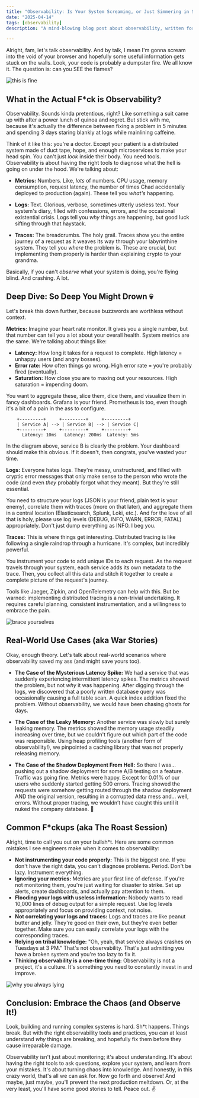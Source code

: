 ```yaml
---
title: "Observability: Is Your System Screaming, or Just Simmering in Silent Agony?"
date: "2025-04-14"
tags: [observability]
description: "A mind-blowing blog post about observability, written for chaotic Gen Z engineers. Because let's be real, ain't nobody got time for broken code."

---
```


Alright, fam, let's talk observability. And by talk, I mean I'm gonna scream into the void of your browser and hopefully some useful information gets stuck on the walls. Look, your code is probably a dumpster fire. We all know it. The question is: can you SEE the flames?

![this is fine](https://i.kym-cdn.com/photos/images/original/023/145/347/d60.jpg)

## What in the Actual F*ck is Observability?

Observability. Sounds kinda pretentious, right? Like something a suit came up with after a power lunch of quinoa and regret. But stick with me, because it's actually the difference between fixing a problem in 5 minutes and spending 3 days staring blankly at logs while mainlining caffeine.

Think of it like this: you're a doctor. Except your patient is a distributed system made of duct tape, hope, and enough microservices to make your head spin. You can't just *look* inside their body. You need tools. Observability is about having the right tools to diagnose what the hell is going on under the hood. We're talking about:

*   **Metrics:** Numbers. Like, *lots* of numbers. CPU usage, memory consumption, request latency, the number of times Chad accidentally deployed to production (again). These tell you *what's* happening.

*   **Logs:** Text. Glorious, verbose, sometimes utterly useless text. Your system's diary, filled with confessions, errors, and the occasional existential crisis. Logs tell you *why* things are happening, but good luck sifting through that haystack.

*   **Traces:** The breadcrumbs. The holy grail. Traces show you the entire journey of a request as it weaves its way through your labyrinthine system. They tell you *where* the problem is. These are crucial, but implementing them properly is harder than explaining crypto to your grandma.

Basically, if you can't *observe* what your system is doing, you're flying blind. And crashing. A lot.

## Deep Dive: So Deep You Might Drown 💀

Let's break this down further, because buzzwords are worthless without context.

**Metrics:** Imagine your heart rate monitor. It gives you a single number, but that number can tell you a lot about your overall health. System metrics are the same. We're talking about things like:

*   **Latency:** How long it takes for a request to complete. High latency = unhappy users (and angry bosses).
*   **Error rate:** How often things go wrong. High error rate = you're probably fired (eventually).
*   **Saturation:** How close you are to maxing out your resources. High saturation = impending doom.

You want to aggregate these, slice them, dice them, and visualize them in fancy dashboards. Grafana is your friend. Prometheus is too, even though it's a bit of a pain in the ass to configure.

```ascii
    +---------+     +---------+     +---------+
    | Service A| --> | Service B| --> | Service C|
    +---------+     +---------+     +---------+
      Latency: 10ms   Latency: 200ms  Latency: 5ms
```

In the diagram above, service B is clearly the problem. Your dashboard should make this obvious. If it doesn't, then congrats, you've wasted your time.

**Logs:** Everyone hates logs. They're messy, unstructured, and filled with cryptic error messages that only make sense to the person who wrote the code (and even *they* probably forgot what they meant). But they're still essential.

You need to structure your logs (JSON is your friend, plain text is your enemy), correlate them with traces (more on that later), and aggregate them in a central location (Elasticsearch, Splunk, Loki, etc.). And for the love of all that is holy, please use log levels (DEBUG, INFO, WARN, ERROR, FATAL) appropriately. Don't just dump everything as INFO. I beg you.

**Traces:** This is where things get interesting. Distributed tracing is like following a single raindrop through a hurricane. It's complex, but incredibly powerful.

You instrument your code to add unique IDs to each request. As the request travels through your system, each service adds its own metadata to the trace. Then, you collect all this data and stitch it together to create a complete picture of the request's journey.

Tools like Jaeger, Zipkin, and OpenTelemetry can help with this. But be warned: implementing distributed tracing is a non-trivial undertaking. It requires careful planning, consistent instrumentation, and a willingness to embrace the pain.

![brace yourselves](https://i.imgflip.com/30rmu8.jpg)

## Real-World Use Cases (aka War Stories)

Okay, enough theory. Let's talk about real-world scenarios where observability saved my ass (and might save yours too).

*   **The Case of the Mysterious Latency Spike:** We had a service that was suddenly experiencing intermittent latency spikes. The metrics showed the problem, but not *why* it was happening. After digging through the logs, we discovered that a poorly written database query was occasionally causing a full table scan. A quick index addition fixed the problem. Without observability, we would have been chasing ghosts for days.

*   **The Case of the Leaky Memory:** Another service was slowly but surely leaking memory. The metrics showed the memory usage steadily increasing over time, but we couldn't figure out which part of the code was responsible. Using heap profiling tools (another form of observability!), we pinpointed a caching library that was not properly releasing memory.

*   **The Case of the Shadow Deployment From Hell:** So there I was…pushing out a shadow deployment for some A/B testing on a feature. Traffic was going fine. Metrics were happy. Except for 0.01% of our users who suddenly started getting 500 errors. Tracing showed the requests were somehow getting routed through the shadow deployment AND the original version, resulting in a corrupted data mess and… well, errors. Without proper tracing, we wouldn’t have caught this until it nuked the company database. 🙏

## Common F*ckups (aka The Roast Session)

Alright, time to call you out on your bullsh*t. Here are some common mistakes I see engineers make when it comes to observability:

*   **Not instrumenting your code properly:** This is the biggest one. If you don't have the right data, you can't diagnose problems. Period. Don't be lazy. Instrument everything.
*   **Ignoring your metrics:** Metrics are your first line of defense. If you're not monitoring them, you're just waiting for disaster to strike. Set up alerts, create dashboards, and actually pay attention to them.
*   **Flooding your logs with useless information:** Nobody wants to read 10,000 lines of debug output for a simple request. Use log levels appropriately and focus on providing context, not noise.
*   **Not correlating your logs and traces:** Logs and traces are like peanut butter and jelly. They're good on their own, but they're even better together. Make sure you can easily correlate your logs with the corresponding traces.
*   **Relying on tribal knowledge:** "Oh, yeah, that service always crashes on Tuesdays at 3 PM." That's not observability. That's just admitting you have a broken system and you're too lazy to fix it.
*   **Thinking observability is a one-time thing:** Observability is not a project, it's a culture. It's something you need to constantly invest in and improve.

![why you always lying](https://i.kym-cdn.com/photos/images/newsfeed/000/522/833/71b.jpg)

## Conclusion: Embrace the Chaos (and Observe It!)

Look, building and running complex systems is hard. Sh*t happens. Things break. But with the right observability tools and practices, you can at least understand *why* things are breaking, and hopefully fix them before they cause irreparable damage.

Observability isn't just about monitoring; it's about understanding. It's about having the right tools to ask questions, explore your system, and learn from your mistakes. It's about turning chaos into knowledge. And honestly, in this crazy world, that's all we can ask for. Now go forth and observe! And maybe, just maybe, you'll prevent the next production meltdown. Or, at the very least, you'll have some good stories to tell. Peace out. ✌️
